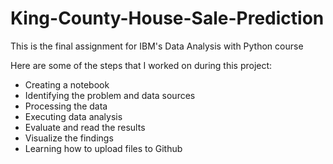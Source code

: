 # King-County-House-Sale-Prediction
This is the final assignment for IBM's Data Analysis with Python course

Here are some of the steps that I worked on during this project:

- Creating a notebook 
- Identifying the problem and data sources 
- Processing the data 
- Executing data analysis 
- Evaluate and read the results 
- Visualize the findings
- Learning how to upload files to Github
